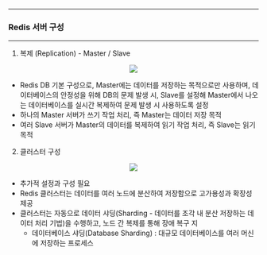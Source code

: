 -----
### Redis 서버 구성
-----
1. 복제 (Replication) - Master / Slave
<div align="center">
<img src="https://github.com/user-attachments/assets/cbfed71e-c40a-46a0-8bd5-0f7186e71f3a">
</div>

  - Redis DB 기본 구성으로, Master에는 데이터를 저장하는 목적으로만 사용하며, 데이터베이스의 안정성을 위해 DB의 문제 발생 시, Slave를 설정해 Master에서 나오는 데이터베이스를 실시간 복제하여 문제 발생 시 사용하도록 설정
  - 하나의 Master 서버가 쓰기 작업 처리, 즉 Master는 데이터 저장 목적
  - 여러 Slave 서버가 Master의 데이터를 복제하여 읽기 작업 처리, 즉 Slave는 읽기 목적

2. 클러스터 구성
<div align="center">
<img src="https://github.com/user-attachments/assets/02932746-8d25-490b-8b39-17c7e9e0e4e4">
</div>

   - 추가적 설정과 구성 필요
   - Redis 클러스터는 데이터를 여러 노드에 분산하여 저장함으로 고가용성과 확장성 제공
   - 클러스터는 자동으로 데이터 샤딩(Sharding - 데이터를 조각 내 분산 저장하는 데이터 처리 기법)을 수행하고, 노드 간 복제를 통해 장애 복구 지
     + 데이터베이스 샤딩(Database Sharding) : 대규모 데이터베이스를 여러 머신에 저장하는 프로세스 
